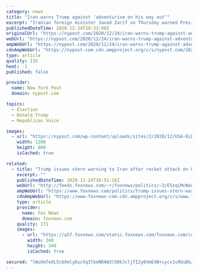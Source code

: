 ```yaml
---
category: news
title: "Iran warns Trump against ‘adventurism on his way out’"
excerpt: "Iranian foreign minister Javad Zarif on Thursday warned President Trump to avoid “adventurism on his way out” after Trump threatened punishment if Iran kills Americans in Iraq. The"
publishedDateTime: 2020-12-24T20:33:00Z
originalUrl: "https://nypost.com/2020/12/24/iran-warns-trump-against-adventurism-on-his-way-out/"
webUrl: "https://nypost.com/2020/12/24/iran-warns-trump-against-adventurism-on-his-way-out/"
ampWebUrl: "https://nypost.com/2020/12/24/iran-warns-trump-against-adventurism-on-his-way-out/amp/"
cdnAmpWebUrl: "https://nypost-com.cdn.ampproject.org/c/s/nypost.com/2020/12/24/iran-warns-trump-against-adventurism-on-his-way-out/amp/"
type: article
quality: 135
heat: -1
published: false

provider:
  name: New York Post
  domain: nypost.com

topics:
  - Election
  - Donald Trump
  - Republican Voice

images:
  - url: "https://nypost.com/wp-content/uploads/sites/2/2020/12/USA-ELECTION_IRAN.jpg?quality=90&strip=all&w=1200"
    width: 1200
    height: 800
    isCached: true

related:
  - title: "Trump issues stern warning to Iran after rocket attack on US Embassy in Baghdad"
    excerpt: ""
    publishedDateTime: 2020-12-24T10:51:16Z
    webUrl: "http://feeds.foxnews.com/~r/foxnews/politics/~3/E5zqiMcWaoc/trump-issues-stern-warning-to-iran-after-rocket-attack-on-us-embassy-in-baghdad"
    ampWebUrl: "https://www.foxnews.com/politics/trump-issues-stern-warning-to-iran-after-rocket-attack-on-us-embassy-in-baghdad.amp"
    cdnAmpWebUrl: "https://www-foxnews-com.cdn.ampproject.org/c/s/www.foxnews.com/politics/trump-issues-stern-warning-to-iran-after-rocket-attack-on-us-embassy-in-baghdad.amp"
    type: article
    provider:
      name: Fox News
      domain: foxnews.com
    quality: 171
    images:
      - url: "https://a57.foxnews.com/static.foxnews.com/foxnews.com/content/uploads/2018/09/340/340/demarche.jpg?ve=1&tl=1"
        width: 340
        height: 340
        isCached: true

secured: "lWuXmTeOL5cUXmlyDucXq3lbeNRAW3l98kJcljfI2y6VmE4B+cycv1v9GuBk/tS5/4VIdjouLwdqSlhIF7xquP7QSYDUYGlGXvPFCussXJqT38FrmenfIbhK70if7L1N669tGR0OZjkhqC9uQ5pMMgaaMjUW5+Ku0bYaKwsQRn1nsrtBsE00r1kwjafM0YxmQ4LIS2wUYwAD7zSGPQgZzVO/cY2c/mHddZVYTwq+qEa+euOVD19SVrch/CyyauE2lCXQoJJ+M/DTvQhXx0GLlFcClr9ktnjNBB7n1JQkYTdFKfI1xIy2gL0+Lb7ZneEzqMpph5DPdVC0Z2SCHRRAo2A4rZ+qjQtNc0yc1WLayr8=;v92LIvp5N84yRXdotDO4rQ=="
---
```


